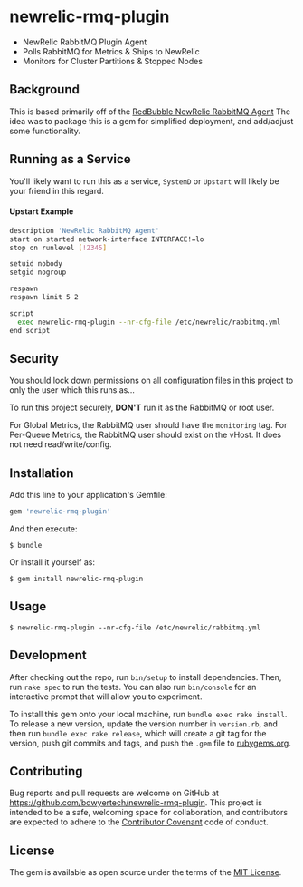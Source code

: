 # newrelic-rmq-plugin
* NewRelic RabbitMQ Plugin Agent
* Polls RabbitMQ for Metrics & Ships to NewRelic
* Monitors for Cluster Partitions & Stopped Nodes

## Background
This is based primarily off of the [RedBubble NewRelic RabbitMQ Agent](https://github.com/redbubble/newrelic-rabbitmq-agent)
The idea was to package this is a gem for simplified deployment, and add/adjust some functionality.

## Running as a Service
You'll likely want to run this as a service, `SystemD` or `Upstart` will likely be your friend in this regard.

#### Upstart Example
```bash
description 'NewRelic RabbitMQ Agent'
start on started network-interface INTERFACE!=lo
stop on runlevel [!2345]

setuid nobody
setgid nogroup

respawn
respawn limit 5 2

script
  exec newrelic-rmq-plugin --nr-cfg-file /etc/newrelic/rabbitmq.yml
end script
```


## Security
You should lock down permissions on all configuration files in this project to only the user which this runs as...

To run this project securely, **DON'T** run it as the RabbitMQ or root user.

For Global Metrics, the RabbitMQ user should have the `monitoring` tag.  For Per-Queue Metrics, the RabbitMQ user should exist on the vHost.  It does not need read/write/config.

## Installation

Add this line to your application's Gemfile:

```ruby
gem 'newrelic-rmq-plugin'
```

And then execute:

    $ bundle

Or install it yourself as:

    $ gem install newrelic-rmq-plugin

## Usage

    $ newrelic-rmq-plugin --nr-cfg-file /etc/newrelic/rabbitmq.yml

## Development

After checking out the repo, run `bin/setup` to install dependencies. Then, run `rake spec` to run the tests. You can also run `bin/console` for an interactive prompt that will allow you to experiment.

To install this gem onto your local machine, run `bundle exec rake install`. To release a new version, update the version number in `version.rb`, and then run `bundle exec rake release`, which will create a git tag for the version, push git commits and tags, and push the `.gem` file to [rubygems.org](https://rubygems.org).

## Contributing

Bug reports and pull requests are welcome on GitHub at https://github.com/bdwyertech/newrelic-rmq-plugin. This project is intended to be a safe, welcoming space for collaboration, and contributors are expected to adhere to the [Contributor Covenant](http://contributor-covenant.org) code of conduct.


## License

The gem is available as open source under the terms of the [MIT License](http://opensource.org/licenses/MIT).
